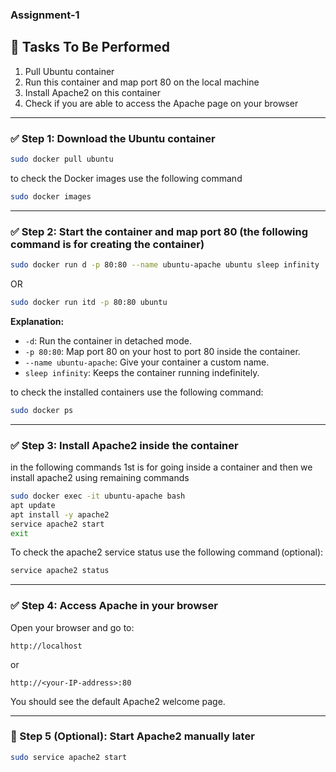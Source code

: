 ### Assignment-1
## 🧪 Tasks To Be Performed

1. Pull Ubuntu container  
2. Run this container and map port 80 on the local machine  
3. Install Apache2 on this container  
4. Check if you are able to access the Apache page on your browser  

---

### ✅ Step 1: Download the Ubuntu container

```bash
sudo docker pull ubuntu
```
to check the Docker images use the following command

```bash
sudo docker images
```
---

### ✅ Step 2: Start the container and map port 80 (the following command is for creating the container)

```bash
sudo docker run d -p 80:80 --name ubuntu-apache ubuntu sleep infinity
```
OR

```bash
sudo docker run itd -p 80:80 ubuntu
```

**Explanation:**
- `-d`: Run the container in detached mode.
- `-p 80:80`: Map port 80 on your host to port 80 inside the container.
- `--name ubuntu-apache`: Give your container a custom name.
- `sleep infinity`: Keeps the container running indefinitely.

to check the installed containers use the following command:

```bash
sudo docker ps
```
---

### ✅ Step 3: Install Apache2 inside the container

in the following commands 1st is for going inside a container and then we install apache2 using remaining commands

```bash
sudo docker exec -it ubuntu-apache bash
apt update
apt install -y apache2
service apache2 start
exit
```
To check the apache2 service status use the following command (optional):

```bash
service apache2 status
```

---

### ✅ Step 4: Access Apache in your browser

Open your browser and go to:

```
http://localhost
```

or

```
http://<your-IP-address>:80
```

You should see the default Apache2 welcome page.

---

### 🔁 Step 5 (Optional): Start Apache2 manually later

```bash
sudo service apache2 start
```
